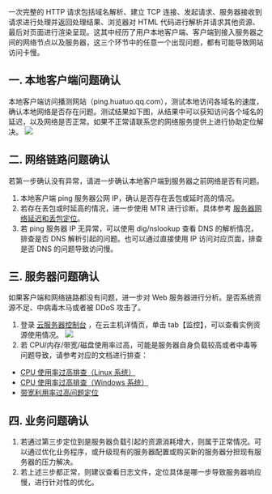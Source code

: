 一次完整的 HTTP 请求包括域名解析、建立 TCP 连接、发起请求、服务器接收到请求进行处理并返回处理结果、浏览器对 HTML 代码进行解析并请求其他资源、最后对页面进行渲染呈现。这其中经历了用户本地客户端、客户端到接入服务器之间的网络节点以及服务器，这三个环节中的任意一个出现问题，都有可能导致网站访问卡慢。
## 一. 本地客户端问题确认
本地客户端访问播测网站（ping.huatuo.qq.com），测试本地访问各域名的速度，确认本地网络是否存在问题。测试结果如下图，从结果中可以获知访问各个域名的延迟，以及网络是否正常。如果不正常请联系您的网络服务提供上进行协助定位解决。
![](https://mc.qcloudimg.com/static/img/147fa13722d12163f4fc0ca6ad40df81/image.png)
## 二. 网络链路问题确认
若第一步确认没有异常，请进一步确认本地客户端到服务器之前网络是否有问题。
1. 本地客户端 ping 服务器公网 IP，确认是否存在丢包或延时高的情况。
2. 若存在丢包或时延高的情况，进一步使用 MTR 进行诊断。具体参考 [服务器网络延迟和丢包定位]()。
3. 若 ping 服务器 IP 无异常，可以使用 dig/nslookup 查看 DNS 的解析情况，排查是否 DNS 解析引起的问题。也可以通过直接使用 IP 访问对应页面，排查是否 DNS 的问题导致访问慢。

## 三. 服务器问题确认
如果客户端和网络链路都没有问题，进一步对 Web 服务器进行分析。是否系统资源不足、中病毒木马或者被 DDoS 攻击了。
1. 登录 [云服务器控制台](https://console.cloud.tencent.com/cvm/index) ，在云主机详情页，单击 tab【监控】，可以查看实例资源使用情况。
![](https://mc.qcloudimg.com/static/img/fd32ca7361dc89f56ee8d51ff72dca4d/image.png)
2. 若 CPU/内存/带宽/磁盘使用率过高，可能是服务器自身负载较高或者中毒等问题导致，请参考对应的文档进行排查：
 - [CPU 使用率过高排查（Linux 系统）]()
 - [CPU 使用率过高排查（Windows 系统）]()
 - [带宽利用率过高问题定位]()

## 四. 业务问题确认
1. 若通过第三步定位到是服务器负载引起的资源消耗增大，则属于正常情况。可以通过优化业务程序，或升级现有的服务器配置或购买新的服务器分担现有服务器的压力解决。
2. 若上述三步都正常，则建议查看日志文件，定位具体是哪一步导致服务器响应慢，进行针对性的优化。
